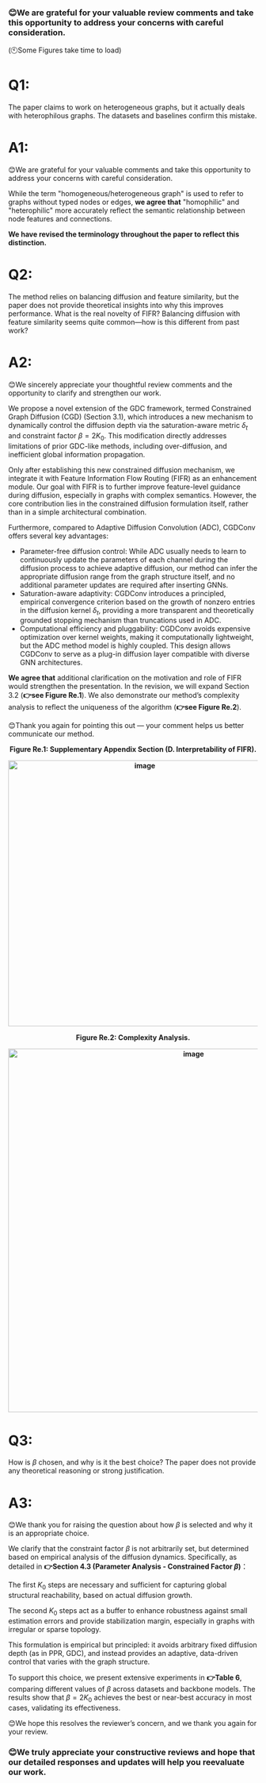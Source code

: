 ### 😊We are grateful for your valuable review comments and take this opportunity to address your concerns with careful consideration.
(🕙Some Figures take time to load)


# Q1:
The paper claims to work on heterogeneous graphs, but it actually deals with heterophilous graphs. The datasets and baselines confirm this mistake.

# A1:
😊We are grateful for your valuable comments and take this opportunity to address your concerns with careful consideration.

While the term "homogeneous/heterogeneous graph" is used to refer to graphs without typed nodes or edges, **we agree that** "homophilic" and "heterophilic" more accurately reflect the semantic relationship between node features and connections.

**We have revised the terminology throughout the paper to reflect this distinction.**

# Q2:
The method relies on balancing diffusion and feature similarity, but the paper does not provide theoretical insights into why this improves performance. What is the real novelty of FIFR? Balancing diffusion with feature similarity seems quite common—how is this different from past work?

# A2:
😊We sincerely appreciate your thoughtful review comments and the opportunity to clarify and strengthen our work.

We propose a novel extension of the GDC framework, termed Constrained Graph Diffusion (CGD) (Section 3.1), which introduces a new mechanism to dynamically control the diffusion depth via the saturation-aware metric $\delta_t$ and constraint factor $\beta = 2K_0$. This modification directly addresses limitations of prior GDC-like methods, including over-diffusion, and inefficient global information propagation.

Only after establishing this new constrained diffusion mechanism, we integrate it with Feature Information Flow Routing (FIFR) as an enhancement module. Our goal with FIFR is to further improve feature-level guidance during diffusion, especially in graphs with complex semantics. However, the core contribution lies in the constrained diffusion formulation itself, rather than in a simple architectural combination.

Furthermore, compared to Adaptive Diffusion Convolution (ADC), CGDConv offers several key advantages:

- Parameter-free diffusion control: While ADC usually needs to learn to continuously update the parameters of each channel during the diffusion process to achieve adaptive diffusion, our method can infer the appropriate diffusion range from the graph structure itself, and no additional parameter updates are required after inserting GNNs.
- Saturation-aware adaptivity: CGDConv introduces a principled, empirical convergence criterion based on the growth of nonzero entries in the diffusion kernel $\delta_t$, providing a more transparent and theoretically grounded stopping mechanism than truncations used in ADC.
- Computational efficiency and pluggability: CGDConv avoids expensive optimization over kernel weights, making it computationally lightweight, but the ADC method model is highly coupled. This design allows CGDConv to serve as a plug-in diffusion layer compatible with diverse GNN architectures.

**We agree that** additional clarification on the motivation and role of FIFR would strengthen the presentation. In the revision, we will expand Section 3.2 (**👉see Figure Re.1**). We also demonstrate our method’s complexity analysis to reflect the uniqueness of the algorithm (**👉see Figure Re.2**).

😊Thank you again for pointing this out — your comment helps us better communicate our method.


<div align="center"><strong>Figure Re.1: Supplementary Appendix Section (D. Interpretability of FIFR).
  
<img width="536" alt="image" src="https://github.com/user-attachments/assets/f9415e60-ac3d-448e-b7b5-bd8949dc7634" /></strong></div>


<div align="center"><strong>Figure Re.2: Complexity Analysis.
  
<img width="733" alt="image" src="https://github.com/user-attachments/assets/84b0985c-8fda-4171-b0dd-0321db669419" /></strong></div>

# Q3:
How is $\beta$ chosen, and why is it the best choice? The paper does not provide any theoretical reasoning or strong justification.
# A3:
😊We thank you for raising the question about how $\beta$ is selected and why it is an appropriate choice.

We clarify that the constraint factor $\beta$ is not arbitrarily set, but determined based on empirical analysis of the diffusion dynamics. Specifically, as detailed in **👉Section 4.3 (Parameter Analysis - Constrained Factor $\beta$)**：

The first $K_0$ steps are necessary and sufficient for capturing global structural reachability, based on actual diffusion growth.

The second $K_0$ steps act as a buffer to enhance robustness against small estimation errors and provide stabilization margin, especially in graphs with irregular or sparse topology.

This formulation is empirical but principled: it avoids arbitrary fixed diffusion depth (as in PPR, GDC), and instead provides an adaptive, data-driven control that varies with the graph structure. 

To support this choice, we present extensive experiments in **👉Table 6**, comparing different values of $\beta$ across datasets and backbone models. The results show that $\beta = 2K_0$ achieves the best or near-best accuracy in most cases, validating its effectiveness. 

😊We hope this resolves the reviewer’s concern, and we thank you again for your review.

### 😊We truly appreciate your constructive reviews and hope that our detailed responses and updates will help you reevaluate our work.
